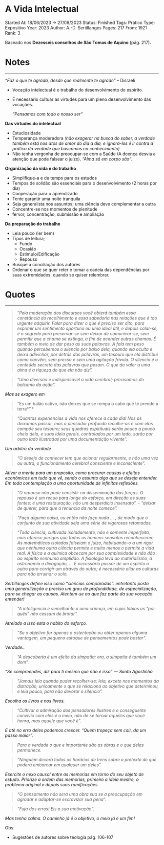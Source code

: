# A Vida Intelectual

Started At: 18/06/2023 → 27/06/2023
Status: Finished
Tags: Prático
Type: Expositivo
Year: 2023
Author: A.-D. Sertillanges
Pages: 217
From: 1921
Rank: 3

Baseado nos **Dezesseis conselhos de São Tomas de Aquino** (pág. 217)**.**

# Notes

---

*“Faz o que te agrada, desde que realmente te agrade”* – Disraeli

- Vocação intelectual é o trabalho do desenvolvimento do espírito.
- É necessário cultuar as virtudes para um pleno desenvolvimento das vocações.
    
    *“Pensamos com todo o nosso ser”*
    

**Das virtudes do intelectual**

- Estudiosidade
- Temperança moderadora *(não exagerar na busca do saber, a verdade também está nos atos de amor do dia a dia, e ignorá-los é ir contra a prática da verdade que buscamos no conhecimento)*
- Não tenha vergonha de preocupar-se com a Saúde (A doença desvia a atenção que pode falsear o juízo). *“Alma sã em corpo são”.*

**Organização da vida e do trabalho**

- Simplifique-a e de tempo para os estudos
- Tempos de solidão são essenciais para o desenvolvimento (2 horas por dia)
- Cooperação para o aprendizado
- Tente garantir uma noite tranquila
- Seja generalista nos assuntos; uma ciência deve complementar a outra
- Concentre-se nos momentos de plenitude
- fervor, concentração, submissão e ampliação

**Da preparação do trabalho**

- Leia pouco (ler bem)
- Tipos de leitura;
    - Fundo
    - Ocasião
    - Estimulo/Edificação
    - Repouso
- Busque a  conciliação dos autores
- Ordenar o que se quer reter e tomar a cadeia das dependências por suas extremidades, quando se quiser relembrar.

# Quotes

---

> “*Pela moderação dos discursos você obterá também essa constância do recolhimento e essa sabedoria nas relações que é tao urgente adquirir. Falar para dizer o que é preciso ser dito, para exprimir um sentimento oportuno ou uma ideai útil, e depois calar-se, é o segredo para preservar-se sem deixar de comunicar-se, sem permitir que a chama se extinga, a fim de acender outras chamas. 
É também o meio de dar peso as suas palavras. A fala tem peso quando percebemos o silencio por baixo dela, quando ela oculta e deixa adivinhar, por detrás das palavras, um tesouro que ela distribui como convêm, sem pressa e sem uma agitação frívola. O silencio é o conteúdo secreto das palavras que pesam. O que da valor a uma alma é a riqueza do que ela não diz”.*
> 

> “*Uma diversão e indispensável a vida cerebral; precisamos do balsamo da ação”.*
> 

*Mas se exagero em*

> “Es um balão cativo, não deixes que se rompa o cabo que te prende a terra*”.*
> 

> *“Quantas experiencias a vida nos oferece a cada dia! Nos as deixamos passar, mas o pensador profundo recolhe-as e com elas compõe seu tesouro; seus quadros espirituais serão pouco a pouco cheio dela, e suas ideia gerais, controlados por um lado, sarão por outro lado ilustradas por uma documentação vivente”.*
> 

*Um arbitro da verdade*

> *“O desejo de conhecer tem que acionar regularmente, e não uma vez ou outra, o funcionamento cerebral consciente e inconsciente”.*
> 

*Ativar a mente para um proposito, como procurar causas e efeitos econômicos em tudo que vê, sendo o assunto algo que se deseja entender. Em toda contemplação a uma oportunidade de infinitas reflexões.*

> *“O repouso não pode consistir na disseminação das forças. O repouso é um recuo para longe do esforço, em direção as suas fontes; é uma restauração, não um desperdício insensato”.  - “deixar de querer, para que a renuncia da noite comece”.*
> 

> *“Faça alguma coisa, ou então não faça nada … , de modo que o conjunto de sua atividade seja uma série de vigorosas retomadas.*
> 

> *“Toda ciência, cultivada isoladamente, não é somente imperfeita, mas oferece perigos que todos os homens sensatos reconheceram. As matemáticas isoladas falseiam o juízo, habituando-o a um rigor que nenhuma outra ciência permite e muito menos o permite a vida real. A física e a química obcecam por sua complexidade e não dão ao espirito nenhuma amplidão. A fisiologia leva ao materialismo, a astronomia a divagação, … É necessário passar de um espirito a outro para corrigir um através do outro; é necessário aliar as culturas para não arruinar o solo.*
> 

*Sertillanges define isso como “ciências comparadas”. entretanto posto uma generalização e preciso um grau de profundidade, de especialização, para se chegar as causas. Atentem-se ao que faz parte da sua vocação entender!*

> *“A inteligencia é semelhante a uma criança, em cujos lábios os “por quês” não cessam de brotar”.*
> 

*Atrelado a isso esta o habito do esforço.*

> *”Se o objetivo for apenas a ostentação ou obter apenas alguma vantagem, um pequeno estoque de pensamentos pode bastar”.*
> 

*Verdade..*

> *”A descoberta é um efeito da simpatia; ora, a simpatia é também um dom”.*
> 

*“Se compreendes, diz para ti mesmo que não é isso” — Santo Agostinho*

> *”Jamais leia quando puder recolher-se; leia, exceto nos momentos da distração, unicamente o que se relaciona ao objetivo que determinou, e leia pouco, para não devorar o silencio”.*
> 

*Escolha os livros e nos livros.*

> *”Cultivar a admiração dos pensadores ilustres e o conseguente convívio com eles é o meio, não de se tornar aqueles que você honra, mas aquele que você é”.*
> 

*E até no erro deles podemos crescer. “Quem tropeça sem cair, da um passo maior”.*

> *Para a verdade o que e importante são as obras e o que delas permanece.*
> 

> *“Ninguém decora todos os horários de trens sobre o pretexto de que poderá embarcar em qualquer um deles”.*
> 

*Exercite o nexo causal entre as memorias em torno do seu objeto de estudo. Priorize a ordem das memorias, primeiro a ideia mestre, o problema original e depois suas ramificações.*

> *“O pensamento não sera uma obra sua se a preocupação em agradar e adaptar-se escravizar sua pena”.*
> 

> *“Fuja dos erros! Eis a sua motivação”.*
> 

*Mas tenha calma. O caminho já é o objetivo, o meio já é um fim!*

Obs:

- Sugestões de autores sobre teologia pág. 106-107